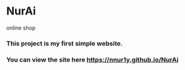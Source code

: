 # NurAi
 online shop
### This project is my first simple website.
### You can view the site here https://nnur1y.github.io/NurAi
